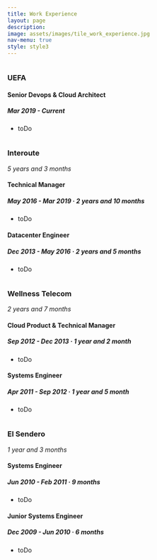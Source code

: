 ```yaml
---
title: Work Experience
layout: page
description:
image: assets/images/tile_work_experience.jpg
nav-menu: true
style: style3
---
```


<!-- Main -->
<div id="main" class="alt">

<!-- One -->
<section id="one">
	<div class="inner">

<!-- @UEFA -->
<div>
    <span class="image left"><img src="{% link assets/images/work_experience_uefa.jpg %}" alt="" /></span>
    <h3 class="company">UEFA</h3>
</div>
<div class="box-company">
    <h4>Senior Devops & Cloud Architect</h4>
    <h5>Mar 2019 - Current</h5>
    <ul>
		<li>toDo</li>
	</ul>
</div>

<!-- @Interoute -->
<div>
    <span class="image left"><img src="{% link assets/images/work_experience_interoute.jpg %}" alt="" /></span>
    <h3 class="company">Interoute</h3>
</div>
<i>5 years and 3 months</i>
<div class="box-company">
    <h4>Technical Manager</h4>
    <h5>May 2016 - Mar 2019<i> · 2 years and 10 months</i></h5>
    <ul>
		<li>toDo</li>
	</ul>
    <h4>Datacenter Engineer</h4>
    <h5>Dec 2013 - May 2016<i> · 2 years and 5 months</i></h5>
    <ul>
		<li>toDo</li>
	</ul>
</div>

<!-- @Wellness Telecom -->
<div>
    <span class="image left"><img src="{% link assets/images/work_experience_wellnesstelecom.jpg %}" alt="" /></span>
    <h3 class="company">Wellness Telecom</h3>
</div>
<i>2 years and 7 months</i>
<div class="box-company">
    <h4>Cloud Product & Technical Manager</h4>
    <h5>Sep 2012 - Dec 2013<i> · 1 year and 2 month</i></h5>
    <ul>
		<li>toDo</li>
	</ul>
    <h4>Systems Engineer</h4>
    <h5>Apr 2011 - Sep 2012<i> · 1 year and 5 month</i></h5>
    <ul>
		<li>toDo</li>
	</ul>
</div>

<!-- @El Sendero -->
<div>
    <span class="image left"><img src="{% link assets/images/work_experience_elsendero.jpg %}" alt="" /></span>
    <h3 class="company">El Sendero</h3>
</div>
<i>1 year and 3 months</i>
<div class="box-company">
    <h4>Systems Engineer</h4>
    <h5>Jun 2010 - Feb 2011<i> · 9 months</i></h5>
    <ul>
		<li>toDo</li>
	</ul>
    <h4>Junior Systems Engineer</h4>
    <h5>Dec 2009 - Jun 2010<i> · 6 months</i></h5>
    <ul>
		<li>toDo</li>
	</ul>
</div>

</div>
</section>

</div>
